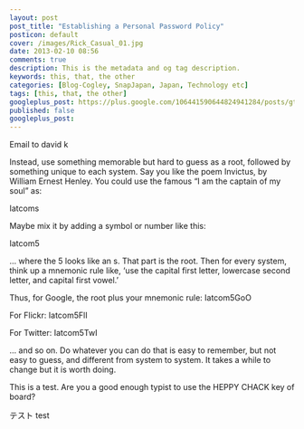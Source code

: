 ```yaml
---
layout: post
post_title: "Establishing a Personal Password Policy"
posticon: default
cover: /images/Rick_Casual_01.jpg
date: 2013-02-10 08:56
comments: true
description: This is the metadata and og tag description.
keywords: this, that, the other
categories: [Blog-Cogley, SnapJapan, Japan, Technology etc]
tags: [this, that, the other]
googleplus_post: https://plus.google.com/106441590644824941284/posts/gt84GQtzYRC
published: false
googleplus_post: 
---
```


Email to david k


Instead, use something memorable but hard to guess as a root, followed by something unique to each system. Say you like the poem Invictus, by William Ernest Henley. You could use the famous “I am the captain of my soul” as: 

Iatcoms

Maybe mix it by adding a symbol or number like this: 

Iatcom5

… where the 5 looks like an s. That part is the root. Then for every system, think up a mnemonic rule like, ‘use the capital first letter, lowercase second letter, and capital first vowel.’ 

Thus, for Google, the root plus your mnemonic rule: 
Iatcom5GoO

For Flickr: 
Iatcom5FlI

For Twitter: 
Iatcom5TwI

… and so on. Do whatever you can do that is easy to remember, but not easy to guess, and different from system to system. It takes a while to change but it is worth doing. 

This is a test. Are you a good enough typist to use the HEPPY CHACK key of board? 


テスト
test

